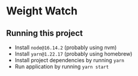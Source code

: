 # Weight Watch

## Running this project
- Install `node@16.14.2` (probably using nvm)
- Install `yarn@1.22.17` (probably using homebrew)
- Install project dependencies by running `yarn`
- Run application by running `yarn start`
